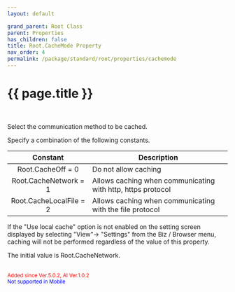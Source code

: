 ```yaml
---
layout: default

grand_parent: Root Class
parent: Properties
has_children: false
title: Root.CacheMode Property
nav_order: 4
permalink: /package/standard/root/properties/cachemode
---
```

# {{ page.title }}
<br>

Select the communication method to be cached.

 

Specify a combination of the following constants.

|         Constant        | Description                                                 |
|:-----------------------:|-------------------------------------------------------------|
| Root.CacheOff = 0       | Do not allow caching                                        |
| Root.CacheNetwork = 1   | Allows caching when communicating with http, https protocol |
| Root.CacheLocalFile = 2 | Allows caching when communicating with the file protocol    |

If the "Use local cache" option is not enabled on the setting screen displayed by selecting "View"-> "Settings" from the Biz / Browser menu, caching will not be performed regardless of the value of this property. 
 

The initial value is Root.CacheNetwork.

<br><small><span style="color:red">Added since Ver.5.0.2, AI Ver.1.0.2</span></small>
<br><small><span style="color:blue">Not supported in Mobile</span></small>